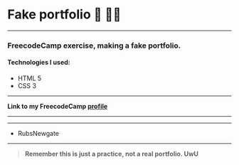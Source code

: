 # Fake portfolio 👾 🐱‍💻

------------

### FreecodeCamp exercise, making a fake portfolio.
#### Technologies I used:
- HTML 5
- CSS 3


------------

**Link to my FreecodeCamp [profile](https://www.freecodecamp.org/RubenJl "profile freecodecamp")**
***

------------

- RubsNewgate


------------

> **Remember this is just a practice, not a real portfolio. UwU**